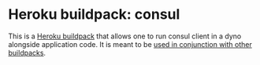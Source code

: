 # Heroku buildpack: consul

This is a [Heroku buildpack](http://devcenter.heroku.com/articles/buildpacks) that
allows one to run consul client in a dyno alongside application code.
It is meant to be [used in conjunction with other buildpacks](https://devcenter.heroku.com/articles/using-multiple-buildpacks-for-an-app).
